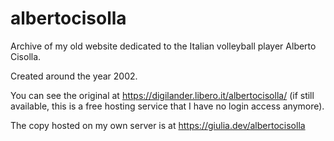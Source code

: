 # albertocisolla

Archive of my old website dedicated to the Italian volleyball player Alberto Cisolla.

Created around the year 2002.

You can see the original at https://digilander.libero.it/albertocisolla/ (if still available, this is a free hosting service that I have no login access anymore).

The copy hosted on my own server is at https://giulia.dev/albertocisolla
